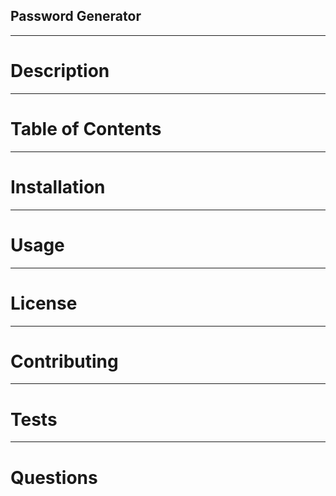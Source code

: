 ## Password Generator
    
---
    
# Description
    
---
    
# Table of Contents
    
---
    
# Installation
    
---
    
# Usage
    
---
    
# License
    
---
    
# Contributing
    
---
    
# Tests
    
---
    
# Questions